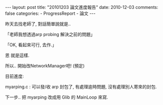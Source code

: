 --- layout: post title: "20101203 論文進度報告" date: 2010-12-03 comments: false categories: - ProgressReport - 論文 --- 

昨天去找老師了, 對話簡單說就是..

  
「老師我想透過arp probing 解決之前的問題」

「OK, 看起來可行, 去作.」

  
恩 就是這樣.

所以.. 開始改NetworkManager吧! (預定)

  
目前進度:

myarping.c : 可以發/收 arp 封包了, 有處理逾時問題, 沒有處理別人寄來的封包.

  
下一步.. 把 myarping 改成用 Glib 的 MainLoop 來寫.

